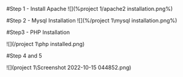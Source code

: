 #Step 1 - Install Apache
![](%project 1/apache2 installation.png%)

#Step 2 - Mysql Installation
![](%/project 1\mysql installation.png%)




#Step3 - PHP Installation

![](/project 1\php installed.png)


#Step 4 and 5


![](project 1\Screenshot 2022-10-15 044852.png)






